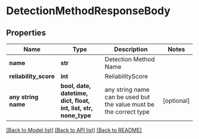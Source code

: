 # DetectionMethodResponseBody


## Properties
Name | Type | Description | Notes
------------ | ------------- | ------------- | -------------
**name** | **str** | Detection Method Name | 
**reliability_score** | **int** | ReliabilityScore | 
**any string name** | **bool, date, datetime, dict, float, int, list, str, none_type** | any string name can be used but the value must be the correct type | [optional]

[[Back to Model list]](../README.md#documentation-for-models) [[Back to API list]](../README.md#documentation-for-api-endpoints) [[Back to README]](../README.md)


